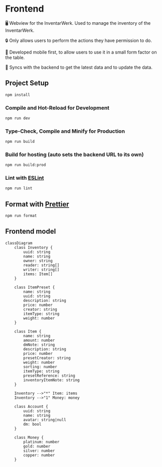 # Frontend

🖥️ Webview for the InventarWerk. Used to manage the inventory of the InventarWerk.

🔒 Only allows users to perform the actions they have permission to do.

📱 Developed mobile first, to allow users to use it in a small form factor on the table.

🔄 Syncs with the backend to get the latest data and to update the data.

## Project Setup

```sh
npm install
```

### Compile and Hot-Reload for Development

```sh
npm run dev
```

### Type-Check, Compile and Minify for Production

```sh
npm run build
```

### Build for hosting (auto sets the backend URL to its own)

```sh
npm run build:prod
```

### Lint with [ESLint](https://eslint.org/)

```sh
npm run lint
```

## Format with [Prettier](https://prettier.io/)

```sh
npm run format
```

## Frontend model
```mermaid
classDiagram
    class Inventory {
        uuid: string
        name: string
        owner: string
        reader: string[]
        writer: string[]
        items: Item[]
    }

    class ItemPreset {
        name: string
        uuid: string
        description: string
        price: number
        creator: string
        itemType: string
        weight: number
    }

    class Item {
        name: string
        amount: number
        dmNote: string
        description: string
        price: number
        presetCreator: string
        weight: number
        sorting: number
        itemType: string
        presetReference: string
        inventoryItemNote: string
    }

    Inventory -->"*" Item: items
    Inventory -->"1" Money: money

    class Account {
        uuid: string
        name: string
        avatar: string|null
        dm: bool
    }

    class Money {
        platinum: number
        gold: number
        silver: number
        copper: number
    }
```
